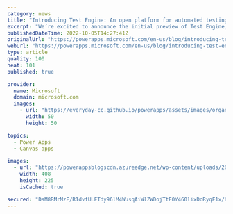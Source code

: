 ```yaml
---
category: news
title: "Introducing Test Engine: An open platform for automated testing of canvas apps"
excerpt: "We’re excited to announce the initial preview of Test Engine, an evolution of our Power Apps testing tools. Test Engine builds upon the key use cases of Test Studio, but takes it in a new, powerful direction through open source collaboration and use of the Playwright browser testing platform. The goals"
publishedDateTime: 2022-10-05T14:27:41Z
originalUrl: "https://powerapps.microsoft.com/en-us/blog/introducing-test-engine-an-open-platform-for-automated-testing-of-canvas-apps/"
webUrl: "https://powerapps.microsoft.com/en-us/blog/introducing-test-engine-an-open-platform-for-automated-testing-of-canvas-apps/"
type: article
quality: 100
heat: 101
published: true

provider:
  name: Microsoft
  domain: microsoft.com
  images:
    - url: "https://everyday-cc.github.io/powerapps/assets/images/organizations/microsoft.com-50x50.jpg"
      width: 50
      height: 50

topics:
  - Power Apps
  - Canvas apps

images:
  - url: "https://powerappsblogscdn.azureedge.net/wp-content/uploads/2022/10/image-3.png"
    width: 408
    height: 225
    isCached: true

secured: "DsM8RMrMzE/R1dvfULETdy96lM4WusqAiWlZWDojTtE0Y460lixDoRyqF1x/higtA0zbaemEmsEoRaKeMLKyfqLX4BqgWS/kE7Zss3acBlDSLb4oyaFICOxp3pJJfyWAxWh3oYI7B6zjOIlfZAFhmkKiYN3YQOKp85r80OKFJ7aVMMc/c0qRTOPRG/syvsZolhCIoc8+IeaCE69iX1My20pzdsdw4JywCpg5dh0VT4oShLE00rUbrX5siZghXl1rKTttO/mw1KnZkiYl89Wug3yMTTIgX6Vb+go5RDcJ6JyhKQR6fG37FydeXfeXDspRQke7WA78H2OwIwsrIUySJDVrawe+UvbOG3qm8aVFZV0=;ncjCIsRZfbLFVe/aZl0yLg=="
---
```


